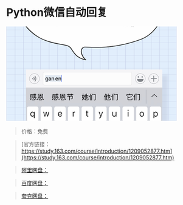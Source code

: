 # Python微信自动回复

![img](../../../assets/study163/free/a4f31d708f0f4c21b39f939c6aba0c4b.png)

> 价格：免费

> [官方链接：https://study.163.com/course/introduction/1209052877.htm](https://study.163.com/course/introduction/1209052877.htm)

> [阿里网盘：]()

> [百度网盘：]()

> [夸克网盘：]()
